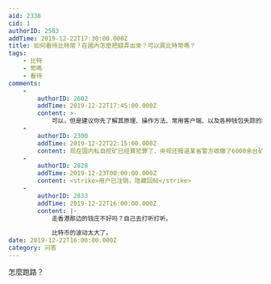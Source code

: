 ```yaml
---
aid: 2338
cid: 1
authorID: 2583
addTime: 2019-12-22T17:30:00.000Z
title: 如何看待比特幣？在國內怎麼把錢弄出來？可以買比特幣嗎？
tags:
    - 比特
    - 幣嗎
    - 看待
comments:
    -
        authorID: 2602
        addTime: 2019-12-22T17:45:00.000Z
        content: >-
            可以，但是建议你先了解其原理、操作方法、常用客户端、以及各种钱包失踪的坑，以上是技术方面的；另一方面是你要了解其汇率不稳定的特性。我从决心使用比特币作为硬通货到第一次真正操作，花了一年半左右的时间。个人觉得在汇率1:3万CNY左右购进最好，客户端使用的是Armory，地址加密钥采用bitadreess离线生成，使用脑钱包,口令可以是你最喜欢的书籍中的某段话+对你个人而言特殊意义的数字。如果懂得使用AES，把生成的地址和密钥二次加密，伪装成jpg文件等格式，放在网盘中备份也是个不错的选择。
    -
        authorID: 2300
        addTime: 2019-12-22T22:15:00.000Z
        content: 现在国内私自挖矿已经算犯罪了，央视还报道某省警方收缴了6000余台矿机。
    -
        authorID: 2828
        addTime: 2019-12-23T00:00:00.000Z
        content: <strike>用户已注销，隐藏回帖</strike>
    -
        authorID: 2833
        addTime: 2019-12-22T16:00:00.000Z
        content: |-
            走香港那边的钱庄不好吗？自己去打听打听。

            比特币的波动太大了。
date: 2019-12-22T16:00:00.000Z
category: 问答
---
```


怎麼跑路？
